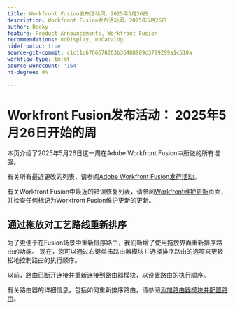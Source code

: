 ```yaml
---
title: Workfront Fusion发布活动周，2025年5月26日
description: Workfront Fusion发布活动周，2025年5月26日
author: Becky
feature: Product Announcements, Workfront Fusion
recommendations: noDisplay, noCatalog
hidefromtoc: true
source-git-commit: c1c11c6766678263b36488909c3799299a1c510a
workflow-type: tm+mt
source-wordcount: '164'
ht-degree: 0%

---
```


# Workfront Fusion发布活动： 2025年5月26日开始的周

本页介绍了2025年5月26日这一周在Adobe Workfront Fusion中所做的所有增强。

有关所有最近更改的列表，请参阅[Adobe Workfront Fusion发行活动](/help/workfront-fusion/fusion-product-releases/fusion-release-activity.md)。

有关Workfront Fusion中最近的错误修复列表，请参阅[Workfront维护更新](https://experienceleague.adobe.com/en/docs/workfront-known-issues/releases/current-updates)页面，并检查任何标记为Workfront Fusion维护更新的更新。

## 通过拖放对工艺路线重新排序

为了更便于在Fusion场景中重新排序路由，我们新增了使用拖放界面重新排序路由的功能。 现在，您可以通过右键单击路由器模块并选择排序路由的选项来更轻松地控制路由的执行顺序。

以前，路由已断开连接并重新连接到路由器模块，以设置路由的执行顺序。

有关路由器的详细信息，包括如何重新排序路由，请参阅[添加路由器模块并配置路由](/help/workfront-fusion/create-scenarios/add-modules/router-module.md)。
